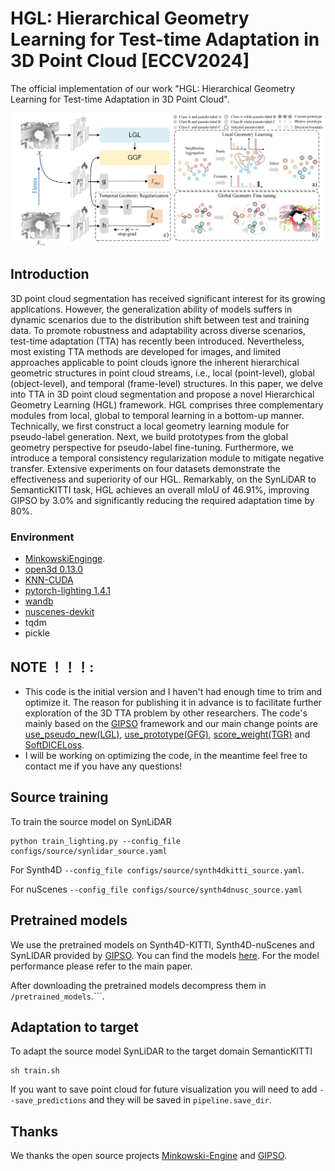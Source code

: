 # **HGL: Hierarchical Geometry Learning for Test-time Adaptation in 3D Point Cloud [ECCV2024]**

The official implementation of our work "HGL: Hierarchical Geometry Learning for Test-time Adaptation in 3D Point Cloud".

![image](https://github.com/tpzou/HGL/blob/master/pic/fig_framework1.png)

## Introduction
3D point cloud segmentation has received significant interest for its growing applications. However, the generalization ability of models suffers in dynamic scenarios due to the distribution shift between test and training data. To promote robustness and adaptability across diverse scenarios, test-time adaptation (TTA) has recently been introduced. Nevertheless, most existing TTA methods are developed for images, and limited approaches applicable to point clouds ignore the inherent hierarchical geometric structures in point cloud streams, i.e., local (point-level), global (object-level), and temporal (frame-level) structures. In this paper, we delve into TTA in 3D point cloud segmentation and propose a novel Hierarchical Geometry Learning (HGL) framework. HGL comprises three complementary modules from local, global to temporal learning in a bottom-up manner. Technically, we first construct a local geometry learning module for pseudo-label generation. Next, we build prototypes from the global geometry perspective for pseudo-label fine-tuning. Furthermore, we introduce a temporal consistency regularization module to mitigate negative transfer. Extensive experiments on four datasets demonstrate the effectiveness and superiority of our HGL. Remarkably, on the SynLiDAR to SemanticKITTI task, HGL achieves an overall mIoU of 46.91\%, improving GIPSO by 3.0\% and significantly reducing the required adaptation time by 80\%.

### Environment
- [MinkowskiEnginge](https://github.com/NVIDIA/MinkowskiEngine).
- [open3d 0.13.0](http://www.open3d.org)
- [KNN-CUDA](https://github.com/unlimblue/KNN_CUDA)
- [pytorch-lighting 1.4.1](https://www.pytorchlightning.ai)
- [wandb](https://docs.wandb.ai/quickstart)
- [nuscenes-devkit](https://github.com/nutonomy/nuscenes-devkit)
- tqdm
- pickle

## NOTE ！！！:
- This code is the initial version and I haven't had enough time to trim and optimize it. The reason for publishing it in advance is to facilitate further exploration of the 3D TTA problem by other researchers. The code's mainly based on the [GIPSO](https://github.com/saltoricristiano/gipso-sfouda) framework and our main change points are [use_pseudo_new(LGL)](https://github.com/tpzou/HGL/blob/91523a12301c38cc8f436fd5a07ac0ee866d0685/pipelines/adaptation_online_single.py#L566), [use_prototype(GFG)](https://github.com/tpzou/HGL/blob/91523a12301c38cc8f436fd5a07ac0ee866d0685/pipelines/adaptation_online_single.py#L709C26-L709C39), [score_weight(TGR)](https://github.com/tpzou/HGL/blob/91523a12301c38cc8f436fd5a07ac0ee866d0685/pipelines/adaptation_online_single.py#L840C34-L840C46) and [SoftDICELoss](https://github.com/tpzou/HGL/blob/91523a12301c38cc8f436fd5a07ac0ee866d0685/utils/losses.py#L120C7-L120C19).
- I will be working on optimizing the code, in the meantime feel free to contact me if you have any questions!

## Source training

To train the source model on SynLiDAR
```
python train_lighting.py --config_file configs/source/synlidar_source.yaml
```
For Synth4D   ``--config_file configs/source/synth4dkitti_source.yaml``.

For nuScenes ``--config_file configs/source/synth4dnusc_source.yaml``

## Pretrained models

We use the pretrained models on Synth4D-KITTI, Synth4D-nuScenes and SynLIDAR provided by [GIPSO](https://github.com/saltoricristiano/gipso-sfouda). You can find the models [here](https://drive.google.com/file/d/1gT6KN1pYWj800qX54jAjWl5VGrHs8Owc/view?usp=sharing).
For the model performance please refer to the main paper.

After downloading the pretrained models decompress them in ```/pretrained_models```.```.


## Adaptation to target

To adapt the source model SynLiDAR to the target domain SemanticKITTI

```
sh train.sh
``` 
If you want to save point cloud for future visualization you will need to add ``--save_predictions`` and they will be saved in ```pipeline.save_dir```. 

## Thanks
We thanks the open source projects [Minkowski-Engine](https://github.com/NVIDIA/MinkowskiEngine) and [GIPSO](https://github.com/saltoricristiano/gipso-sfouda).






